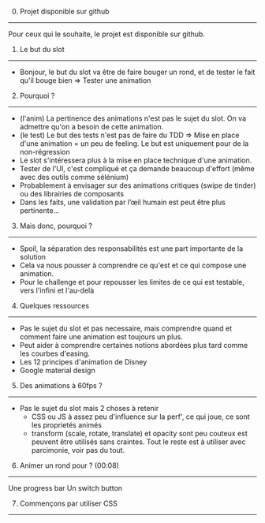 00. Projet disponible sur github
--------------------------------
Pour ceux qui le souhaite, le projet est disponible sur github.

01. Le but du slot
------------------
+ Bonjour, le but du slot va être de faire bouger un rond, et de tester le fait qu'il bouge bien => Tester une animation

02. Pourquoi ?
--------------
+ (l'anim) La pertinence des animations n'est pas le sujet du slot. On va admettre qu'on a besoin de cette animation.
+ (le test) Le but des tests n'est pas de faire du TDD => Mise en place d'une animation = un peu de feeling. Le but est uniquement pour de la non-régression
+ Le slot s'intéressera plus à la mise en place technique d'une animation.
+ Tester de l'UI, c'est compliqué et ça demande beaucoup d'effort (même avec des outils comme sélénium)
+ Probablement à envisager sur des animations critiques (swipe de tinder) ou des librairies de composants
+ Dans les faits, une validation par l’œil humain est peut être plus pertinente...

03. Mais donc, pourquoi ?
-------------------------
+ Spoil, la séparation des responsabilités est une part importante de la solution
+ Cela va nous pousser à comprendre ce qu'est et ce qui compose une animation.
+ Pour le challenge et pour repousser les limites de ce qui est testable, vers l'infini et l'au-delà

04. Quelques ressources
-----------------------
+ Pas le sujet du slot et pas necessaire, mais comprendre quand et comment faire une animation est toujours un plus.
+ Peut aider à comprendre certaines notions abordées plus tard comme les courbes d'easing.
+ Les 12 principes d'animation de Disney
+ Google material design

05. Des animations à 60fps ?
----------------------------
+ Pas le sujet du slot mais 2 choses à retenir
	+ CSS ou JS à assez peu d'influence sur la perf', ce qui joue, ce sont les proprietés animés
	+ transform (scale, rotate, translate) et opacity sont peu couteux est peuvent être utilisés sans craintes. Tout le reste est à utiliser avec parcimonie, voir pas du tout.

06. Animer un rond pour ? (00:08)
-------------------------

Une progress bar
Un switch button

07. Commençons par utiliser CSS
-------------------------------